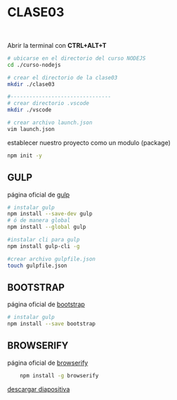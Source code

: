 # CLASE03
<br>

Abrir la terminal con <strong>CTRL+ALT+T</strong>

```sh
# ubicarse en el directorio del curso NODEJS
cd ./curso-nodejs

# crear el directorio de la clase03
mkdir ./clase03

#--------------------------------
# crear directorio .vscode
mkdir ./vscode

# crear archivo launch.json
vim launch.json
```

establecer nuestro proyecto como un modulo (package)
```sh
npm init -y
```

## GULP
página oficial de [gulp](https://gulpjs.com)

```sh
# instalar gulp
npm install --save-dev gulp
# ó de manera global
npm install --global gulp

#instalar cli para gulp
npm install gulp-cli -g

#crear archivo gulpfile.json
touch gulpfile.json
```

## BOOTSTRAP

página oficial de [bootstrap](https://getbootstrap.com)

```sh
# instalar gulp
npm install --save bootstrap

```

## BROWSERIFY
página oficial de [browserify](http://browserify.org)

```sh
    npm install -g browserify
```

[descargar diapositiva](https://drive.google.com/open?id=1Z9ogVm5Qew_xoPi2h7aaaJ797HIPCEbW)